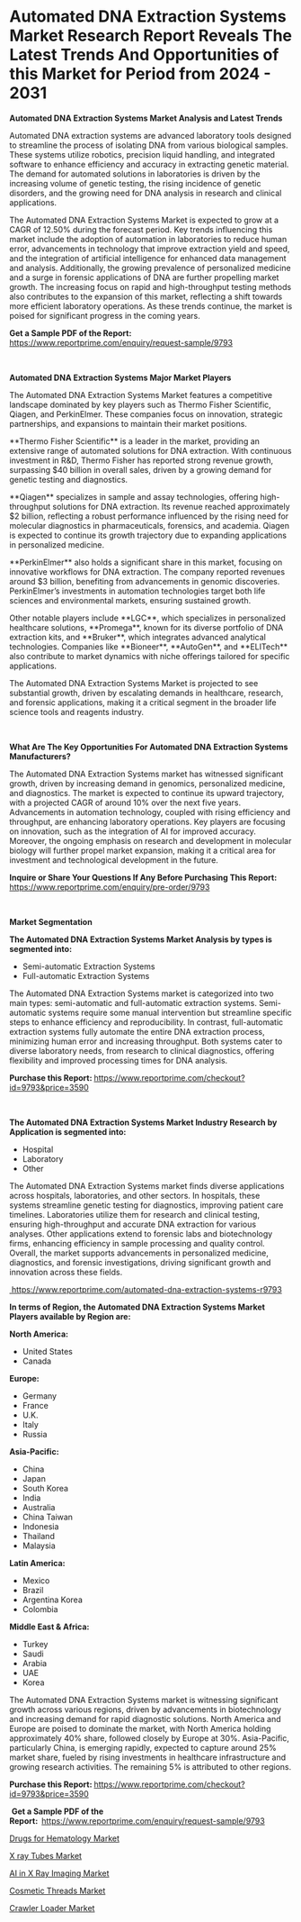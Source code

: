 <p><h1>Automated DNA Extraction Systems Market Research Report Reveals The Latest Trends And Opportunities of this Market for Period from 2024 - 2031</h1></p><p><strong>Automated DNA Extraction Systems Market Analysis and Latest Trends</strong></p>
<p><p>Automated DNA extraction systems are advanced laboratory tools designed to streamline the process of isolating DNA from various biological samples. These systems utilize robotics, precision liquid handling, and integrated software to enhance efficiency and accuracy in extracting genetic material. The demand for automated solutions in laboratories is driven by the increasing volume of genetic testing, the rising incidence of genetic disorders, and the growing need for DNA analysis in research and clinical applications.</p><p>The Automated DNA Extraction Systems Market is expected to grow at a CAGR of 12.50% during the forecast period. Key trends influencing this market include the adoption of automation in laboratories to reduce human error, advancements in technology that improve extraction yield and speed, and the integration of artificial intelligence for enhanced data management and analysis. Additionally, the growing prevalence of personalized medicine and a surge in forensic applications of DNA are further propelling market growth. The increasing focus on rapid and high-throughput testing methods also contributes to the expansion of this market, reflecting a shift towards more efficient laboratory operations. As these trends continue, the market is poised for significant progress in the coming years.</p></p>
<p><strong>Get a Sample PDF of the Report:&nbsp;</strong> <a href="https://www.reportprime.com/enquiry/request-sample/9793">https://www.reportprime.com/enquiry/request-sample/9793</a></p>
<p>&nbsp;</p>
<p><strong>Automated DNA Extraction Systems Major Market Players</strong></p>
<p><p>The Automated DNA Extraction Systems Market features a competitive landscape dominated by key players such as Thermo Fisher Scientific, Qiagen, and PerkinElmer. These companies focus on innovation, strategic partnerships, and expansions to maintain their market positions.</p><p>**Thermo Fisher Scientific** is a leader in the market, providing an extensive range of automated solutions for DNA extraction. With continuous investment in R&D, Thermo Fisher has reported strong revenue growth, surpassing $40 billion in overall sales, driven by a growing demand for genetic testing and diagnostics.</p><p>**Qiagen** specializes in sample and assay technologies, offering high-throughput solutions for DNA extraction. Its revenue reached approximately $2 billion, reflecting a robust performance influenced by the rising need for molecular diagnostics in pharmaceuticals, forensics, and academia. Qiagen is expected to continue its growth trajectory due to expanding applications in personalized medicine.</p><p>**PerkinElmer** also holds a significant share in this market, focusing on innovative workflows for DNA extraction. The company reported revenues around $3 billion, benefiting from advancements in genomic discoveries. PerkinElmer’s investments in automation technologies target both life sciences and environmental markets, ensuring sustained growth.</p><p>Other notable players include **LGC**, which specializes in personalized healthcare solutions, **Promega**, known for its diverse portfolio of DNA extraction kits, and **Bruker**, which integrates advanced analytical technologies. Companies like **Bioneer**, **AutoGen**, and **ELITech** also contribute to market dynamics with niche offerings tailored for specific applications.</p><p>The Automated DNA Extraction Systems Market is projected to see substantial growth, driven by escalating demands in healthcare, research, and forensic applications, making it a critical segment in the broader life science tools and reagents industry.</p></p>
<p>&nbsp;</p>
<p><strong>What Are The Key Opportunities For Automated DNA Extraction Systems Manufacturers?</strong></p>
<p><p>The Automated DNA Extraction Systems market has witnessed significant growth, driven by increasing demand in genomics, personalized medicine, and diagnostics. The market is expected to continue its upward trajectory, with a projected CAGR of around 10% over the next five years. Advancements in automation technology, coupled with rising efficiency and throughput, are enhancing laboratory operations. Key players are focusing on innovation, such as the integration of AI for improved accuracy. Moreover, the ongoing emphasis on research and development in molecular biology will further propel market expansion, making it a critical area for investment and technological development in the future.</p></p>
<p><strong>Inquire or Share Your Questions If Any Before Purchasing This Report:</strong> <a href="https://www.reportprime.com/enquiry/pre-order/9793">https://www.reportprime.com/enquiry/pre-order/9793</a></p>
<p>&nbsp;</p>
<p><strong>Market Segmentation</strong></p>
<p><strong>The Automated DNA Extraction Systems Market Analysis by types is segmented into:</strong></p>
<p><ul><li>Semi-automatic Extraction Systems</li><li>Full-automatic Extraction Systems</li></ul></p>
<p><p>The Automated DNA Extraction Systems market is categorized into two main types: semi-automatic and full-automatic extraction systems. Semi-automatic systems require some manual intervention but streamline specific steps to enhance efficiency and reproducibility. In contrast, full-automatic extraction systems fully automate the entire DNA extraction process, minimizing human error and increasing throughput. Both systems cater to diverse laboratory needs, from research to clinical diagnostics, offering flexibility and improved processing times for DNA analysis.</p></p>
<p><strong>Purchase this Report:&nbsp;</strong><a href="https://www.reportprime.com/checkout?id=9793&price=3590">https://www.reportprime.com/checkout?id=9793&price=3590</a></p>
<p>&nbsp;</p>
<p><strong>The Automated DNA Extraction Systems Market Industry Research by Application is segmented into:</strong></p>
<p><ul><li>Hospital</li><li>Laboratory</li><li>Other</li></ul></p>
<p><p>The Automated DNA Extraction Systems market finds diverse applications across hospitals, laboratories, and other sectors. In hospitals, these systems streamline genetic testing for diagnostics, improving patient care timelines. Laboratories utilize them for research and clinical testing, ensuring high-throughput and accurate DNA extraction for various analyses. Other applications extend to forensic labs and biotechnology firms, enhancing efficiency in sample processing and quality control. Overall, the market supports advancements in personalized medicine, diagnostics, and forensic investigations, driving significant growth and innovation across these fields.</p></p>
<p><a href="https://www.reportprime.com/automated-dna-extraction-systems-r9793">&nbsp;https://www.reportprime.com/automated-dna-extraction-systems-r9793</a></p>
<p><strong>In terms of Region, the Automated DNA Extraction Systems Market Players available by Region are:</strong></p>
<p>
    <p> <strong> North America: </strong>
        <ul>
            <li>United States</li>
            <li>Canada</li>
        </ul>
        </p> 
    <p> <strong> Europe: </strong>
        <ul>
            <li>Germany</li>
            <li>France</li>
            <li>U.K.</li>
            <li>Italy</li>
            <li>Russia</li>
        </ul>
        </p> 
    <p> <strong> Asia-Pacific: </strong>
        <ul>
            <li>China</li>
            <li>Japan</li>
            <li>South Korea</li>
            <li>India</li>
            <li>Australia</li>
            <li>China Taiwan</li>
            <li>Indonesia</li>
            <li>Thailand</li>
            <li>Malaysia</li>
        </ul>
        </p> 
    <p> <strong> Latin America: </strong>
        <ul>
            <li>Mexico</li>
            <li>Brazil</li>
            <li>Argentina Korea</li>
            <li>Colombia</li>
        </ul>
        </p> 
    <p> <strong> Middle East & Africa: </strong>
        <ul>
            <li>Turkey</li>
            <li>Saudi</li>
            <li>Arabia</li>
            <li>UAE</li>
            <li>Korea</li>
        </ul>
    </p>
    </p>
<p><p>The Automated DNA Extraction Systems market is witnessing significant growth across various regions, driven by advancements in biotechnology and increasing demand for rapid diagnostic solutions. North America and Europe are poised to dominate the market, with North America holding approximately 40% share, followed closely by Europe at 30%. Asia-Pacific, particularly China, is emerging rapidly, expected to capture around 25% market share, fueled by rising investments in healthcare infrastructure and growing research activities. The remaining 5% is attributed to other regions.</p></p>
<p><strong>Purchase this Report: </strong><a href="https://www.reportprime.com/checkout?id=9793&price=3590">https://www.reportprime.com/checkout?id=9793&price=3590</a></p>
<p>&nbsp;<strong>Get a Sample PDF of the Report:&nbsp;&nbsp;</strong><a href="https://www.reportprime.com/enquiry/request-sample/9793">https://www.reportprime.com/enquiry/request-sample/9793</a></p>
<p><strong></strong></p>
<p><p><a href="https://medium.com/@philipholland626/the-drugs-for-hematology-market-industry-provides-a-comprehensive-and-current-analysis-of-the-2e6582d485d3">Drugs for Hematology Market</a></p><p><a href="https://github.com/Chiragrp22/Market-Research-Report-List-6/blob/main/x-ray-tubes-market.md">X ray Tubes Market</a></p><p><a href="https://issuu.com/reportprime-2/docs/ai-in-x-ray-imaging-market-size-203_36a4172eccbe7e">AI in X Ray Imaging Market</a></p><p><a href="https://www.linkedin.com/pulse/global-cosmetic-threads-market-projected-grow-cagr-83-forcasted-xulle?trackingId=NjqMIyauRnWmC%2BDWCFG74w%3D%3D">Cosmetic Threads Market</a></p><p><a href="https://www.linkedin.com/pulse/insights-crawler-loader-industry-market-financial-status-size-fzwvc?trackingId=i0Sptl1MT1OnNmjUxRNzhQ%3D%3D">Crawler Loader Market</a></p></p>